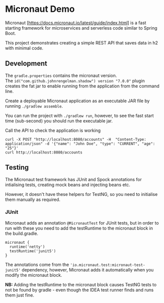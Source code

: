# Micronaut Demo

Micronaut [https://docs.micronaut.io/latest/guide/index.html] is a fast starting framework for microservices and
serverless code similar to Spring Boot.

This project demonstrates creating a simple REST API that saves data in h2 with minimal code.

## Development

The `gradle.properties` contains the micronaut version.  
The `id("com.github.johnrengelman.shadow") version "7.0.0"` plugin creates the fat jar to enable running from the
application from the command line.

Create a deployable Micronaut application as an executable JAR file by running `./gradlew assemble`.

You can run the project with `./gradlew run`, however, to see the fast start time (sub-second) you should run the
executable jar.

Call the API to check the application is working

    curl -X POST "http://localhost:8080/accounts" -H  "Content-Type: application/json" -d '{"name": "John Doe", "type": "CURRENT", "age": "25"}'
    curl http://localhost:8080/accounts

## Testing

The Micronaut test framework has JUnit and Spock annotations for intialising tests, creating mock beans and injecting
beans etc.

However, it doesn't have these helpers for TestNG, so you need to initialise them manually as required.

### JUnit

Micronaut adds an annotation `@MicronautTest` for JUnit tests, but in order to run with these you need to add the
testRuntime to the micronaut block in the build.gradle.

    micronaut {
      runtime('netty')
      testRuntime('junit5')
    }

The annotations come from the `'io.micronaut.test:micronaut-test-junit5'` dependency, however, Micronaut adds it
automatically when you modify the micronaut block.

**NB:** Adding the testRuntime to the micronaut block causes TestNG tests to not be found by gradle - even though the
IDEA test runner finds and runs them just fine.
